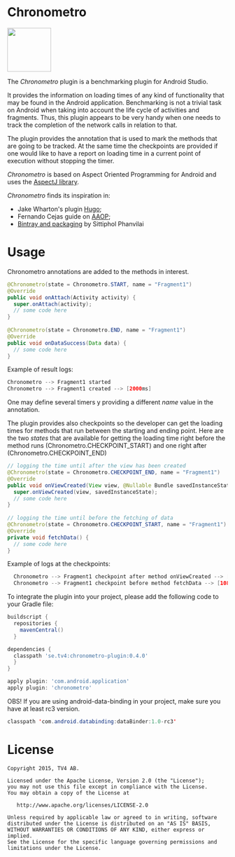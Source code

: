 # Chronometro
<img src="https://github.com/dilah/chronometro/blob/master/stopwatch-34108_640.png" width="100">

The *Chronometro* plugin is a benchmarking plugin for Android Studio. 

It provides the information on loading times of any kind of functionality that may be found in the Android application.
Benchmarking is not a trivial task on Android when taking into account the life cycle of activities and fragments. Thus, this plugin appears to be very handy when one needs to track the completion of the network calls in relation to that.

The plugin provides the annotation that is used to mark the methods that are going to be tracked. At the same time the checkpoints are provided if one would like to have a report on loading time in a current point of execution without stopping the timer.

*Chronometro*  is based on Aspect Oriented Programming for Android and uses the [AspectJ library](https://eclipse.org/aspectj/).

*Chronometro*  finds its inspiration in:
* Jake Wharton's plugin [Hugo](https://github.com/JakeWharton/hugo);
* Fernando Cejas guide on [AAOP](http://fernandocejas.com/2014/08/03/aspect-oriented-programming-in-android/);
* [Bintray and packaging](http://inthecheesefactory.com/blog/how-to-upload-library-to-jcenter-maven-central-as-dependency/en) by Sittiphol Phanvilai 


Usage
====
Chronometro annotations are added to the methods in interest.

```java
@Chronometro(state = Chronometro.START, name = "Fragment1")
@Override
public void onAttach(Activity activity) {
  super.onAttach(activity);
  // some code here
}
    
@Chronometro(state = Chronometro.END, name = "Fragment1")
@Override
public void onDataSuccess(Data data) {
  // some code here
}
```
    
Example of result logs:
```java
Chronometro --> Fragment1 started
Chronometro --> Fragment1 created --> [2000ms]
```

One may define several timers y providing a different *name* value in the annotation.

The plugin provides also checkpoints so the developer can get the loading times for methods that run between the starting and ending point.
Here are the two *states* that are available for getting the loading time right before the method runs 
(Chronometro.CHECKPOINT_START) 
and one right after 
(Chronometro.CHECKPOINT_END)

```java    
// logging the time until after the view has been created
@Chronometro(state = Chronometro.CHECKPOINT_END, name = "Fragment1")
@Override
public void onViewCreated(View view, @Nullable Bundle savedInstanceState) {
  super.onViewCreated(view, savedInstanceState);
  // some code here
}
    
// logging the time until before the fetching of data
@Chronometro(state = Chronometro.CHECKPOINT_START, name = "Fragment1")
@Override
private void fetchData() {
  // some code here
}
```
    
Example of logs at the checkpoints:
```java
  Chronometro --> Fragment1 checkpoint after method onViewCreated --> [68ms]
  Chronometro --> Fragment1 checkpoint before method fetchData --> [108ms]
```
  
To integrate the plugin into your project, please add the following code to your Gradle file:
```groovy
buildscript {
  repositories {
    mavenCentral()
  }

dependencies {
  classpath 'se.tv4:chronometro-plugin:0.4.0'
  }
}

apply plugin: 'com.android.application'
apply plugin: 'chronometro'
```

OBS! If you are using android-data-binding in your project, make sure you have at least rc3 version.
```java
classpath 'com.android.databinding:dataBinder:1.0-rc3'
```

License
====
    Copyright 2015, TV4 AB.
    
    Licensed under the Apache License, Version 2.0 (the "License");
    you may not use this file except in compliance with the License.
    You may obtain a copy of the License at

       http://www.apache.org/licenses/LICENSE-2.0

    Unless required by applicable law or agreed to in writing, software
    distributed under the License is distributed on an "AS IS" BASIS,
    WITHOUT WARRANTIES OR CONDITIONS OF ANY KIND, either express or implied.
    See the License for the specific language governing permissions and
    limitations under the License.
